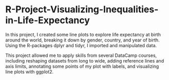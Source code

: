 # R-Project-Visualizing-Inequalities-in-Life-Expectancy

In this project, I created some line plots to explore life expectancy at birth around the world, breaking it down by gender, country, and year of birth. Using the R-packages dplyr and tidyr, I imported and manipulated data. 

This project allowed me to apply skills from several DataCamp courses, including reshaping datasets from long to wide, adding reference lines and axis limits, annotating some points of my plot with labels, and visualizing line plots with ggplot2.
